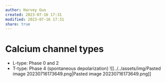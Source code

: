 ```yaml
---
author: Harvey Guo
created: 2023-07-16 17:31
modified: 2023-07-16 17:31
share: true
---
```


# Calcium channel types
- L-type: Phase 0 and 2
- T-type: Phase 4 (spontaneous depolarization)
![[../../assets/img/Pasted image 20230716173649.png|Pasted image 20230716173649.png]]